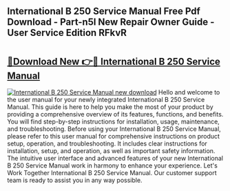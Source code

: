 ## International B 250 Service Manual Free Pdf Download - Part-n5l New Repair Owner Guide - User Service Edition RFkvR

# <h2><a href="http://bc58803.oget.top/?id=International+B+250+Service+Manual">🔗Download New 👉🔴 International B 250 Service Manual</a></h2>

[![International B 250 Service Manual new download](https://i.imgur.com/5g1atiW.png)](http://bc58803.oget.top/?id=International+B+250+Service+Manual)
Hello and welcome to the user manual for your newly integrated International B 250 Service Manual. This guide is here to help you make the most of your product by providing a comprehensive overview of its features, functions, and benefits. You will find step-by-step instructions for installation, usage, maintenance, and troubleshooting. Before using your International B 250 Service Manual, please refer to this user manual for comprehensive instructions on product setup, operation, and troubleshooting. It includes clear instructions for installation, setup, and operation, as well as important safety information. The intuitive user interface and advanced features of your new International B 250 Service Manual work in harmony to enhance your experience. Let's Work Together International B 250 Service Manual. Our customer support team is ready to assist you in any way possible.
